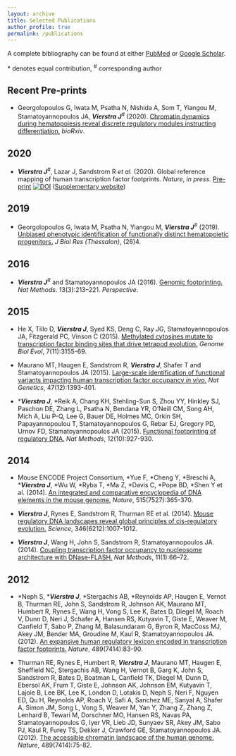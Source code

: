 ```yaml
---
layout: archive
title: Selected Publications
author_profile: true
permalink: /publications
---
```


A complete bibliography can be found at either [PubMed](https://pubmed.ncbi.nlm.nih.gov/?term=vierstra+j%5Bau%5D&sort=pubdate) or [Google Scholar](https://scholar.google.com/citations?user=wlX37YwAAAAJ&hl=en).

\* denotes equal contribution, <sup>#</sup> corresponding author

## Recent Pre-prints

- Georgolopoulos G, Iwata M, Psatha N, Nishida A, Som T, Yiangou M, Stamatoyannopoulos JA, ***Vierstra J***<sup>#</sup> (2020). [Chromatin dynamics during hematopoiesis reveal discrete regulatory modules instructing differentiation.](https://www.biorxiv.org/content/10.1101/2020.04.02.022566v3) *bioRxiv*.

## 2020

- ***Vierstra J***<sup>#</sup>, Lazar J, Sandstrom R *et al.* (2020). Global reference mapping of human transcription factor footprints. *Nature*, *in press*. [Pre-print](https://www.biorxiv.org/content/10.1101/2020.01.31.927798v1) [![DOI](https://zenodo.org/badge/DOI/10.5281/zenodo.3905306.svg)](https://doi.org/10.5281/zenodo.3905306) ([Supplementary website](resources/dgf))

## 2019

- Georgolopoulos G, Iwata M, Psatha N, Yiangou M, ***Vierstra J***<sup>#</sup> (2019). [Unbiased phenotypic identification of functionally distinct hematopoietic progenitors.](https://link.springer.com/article/10.1186/s40709-019-0097-7) *J Biol Res (Thessalon)*, (26)4.

## 2016

- ***Vierstra J***<sup>#</sup> and Stamatoyannopoulos JA (2016). [Genomic footprinting.](https://www.nature.com/articles/nmeth.3768) *Nat Methods*. 13(3):213–221. *Perspective*. 

## 2015

- He X, Tillo D, ***Vierstra J***, Syed KS, Deng C, Ray JG, Stamatoyannopoulos JA, Fitzgerald PC, Vinson C (2015). [Methylated cytosines mutate to transcription factor binding sites that drive tetrapod evolution.](https://academic.oup.com/gbe/article/7/11/3155/2939578) *Genome Biol Evol*, 7(11):3155-69.

- Maurano MT, Haugen E, Sandstrom R, ___Vierstra J___, Shafer T and Stamatoyannopoulos JA (2015). [Large-scale identification of functional variants impacting human transcription factor occupancy *in vivo*.](https://www.nature.com/articles/ng.3432) *Nat Genetics*, 47(12):1393-401. 

- \****Vierstra J***, \*Reik A, Chang KH, Stehling-Sun S, Zhou YY, Hinkley SJ, Paschon DE, Zhang L, Psatha N, Bendana YR, O’Neill CM, Song AH, Mich A, Liu P-Q, Lee G, Bauer DE, Holmes MC, Orkin SH, Papayannopoulou T, Stamatoyannopoulos G, Rebar EJ, Gregory PD, Urnov FD, Stamatoyannopoulos JA (2015). [Functional footprinting of regulatory DNA.](https://www.nature.com/articles/nmeth.3554) *Nat Methods*, 12(10):927-930.

## 2014

- Mouse ENCODE Project Consortium, \*Yue F, \*Cheng Y, \*Breschi A, \****Vierstra J***, \*Wu W, \*Ryba T, \*Ma Z, \*Davis C, \*Pope BD, \*Shen Y et al. (2014). [An integrated and comparative encyclopedia of DNA elements in the mouse genome.](https://www.nature.com/articles/nature13992) *Nature*, 515(7527):365-370.

- ***Vierstra J***, Rynes E, Sandstrom R, Thurman RE et al. (2014). [Mouse regulatory DNA landscapes reveal global principles of cis-regulatory evolution.](https://science.sciencemag.org/content/346/6212/1007.long) *Science*, 346(6212):1007-1012.

- ***Vierstra J***, Wang H, John S, Sandstrom R, Stamatoyannopoulos JA. (2014). [Coupling transcription factor occupancy to nucleosome architecture with DNase-FLASH.](https://www.nature.com/articles/nmeth.2713) *Nat Methods*, 11(1):66–72.

## 2012

- \*Neph S, \****Vierstra J***, \*Stergachis AB, \*Reynolds AP, Haugen E, Vernot B, Thurman RE, John S, Sandstrom R, Johnson AK, Maurano MT, Humbert R, Rynes E, Wang H, Vong S, Lee K, Bates D, Diegel M, Roach V, Dunn D, Neri J, Schafer A, Hansen RS, Kutyavin T, Giste E, Weaver M, Canfield T, Sabo P, Zhang M, Balasundaram G, Byron R, MacCoss MJ, Akey JM, Bender MA, Groudine M, Kaul R, Stamatoyannopoulos JA. (2012). [An expansive human regulatory lexicon encoded in transcription factor footprints.](https://www.nature.com/articles/nature11212) *Nature*, 489(7414):83-90.

- Thurman RE, Rynes E, Humbert R, ***Vierstra J***, Maurano MT, Haugen E, Sheffield NC, Stergachis AB, Wang H, Vernot B, Garg K, John S, Sandstrom R, Bates D, Boatman L, Canfield TK, Diegel M, Dunn D, Ebersol AK, Frum T, Giste E, Johnson AK, Johnson EM, Kutyavin T, Lajoie B, Lee BK, Lee K, London D, Lotakis D, Neph S, Neri F, Nguyen ED, Qu H, Reynolds AP, Roach V, Safi A, Sanchez ME, Sanyal A, Shafer A, Simon JM, Song L, Vong S, Weaver M, Yan Y, Zhang Z, Zhang Z, Lenhard B, Tewari M, Dorschner MO, Hansen RS, Navas PA, Stamatoyannopoulos G, Iyer VR, Lieb JD, Sunyaev SR, Akey JM, Sabo PJ, Kaul R, Furey TS, Dekker J, Crawford GE, Stamatoyannopoulos JA.(2012). [The accessible chromatin landscape of the human genome.](https://www.nature.com/articles/nature11232) *Nature*, 489(7414):75-82.



